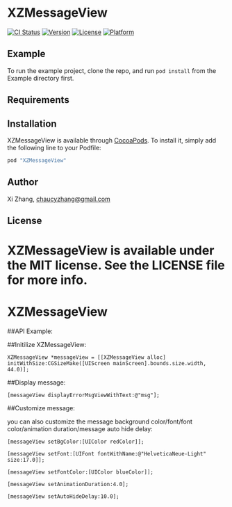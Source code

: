 # XZMessageView

[![CI Status](http://img.shields.io/travis/tringappsXiZhang/XZMessageView.svg?style=flat)](https://travis-ci.org/tringappsXiZhang/XZMessageView)
[![Version](https://img.shields.io/cocoapods/v/XZMessageView.svg?style=flat)](http://cocoapods.org/pods/XZMessageView)
[![License](https://img.shields.io/cocoapods/l/XZMessageView.svg?style=flat)](http://cocoapods.org/pods/XZMessageView)
[![Platform](https://img.shields.io/cocoapods/p/XZMessageView.svg?style=flat)](http://cocoapods.org/pods/XZMessageView)

## Example

To run the example project, clone the repo, and run `pod install` from the Example directory first.

## Requirements

## Installation

XZMessageView is available through [CocoaPods](http://cocoapods.org). To install
it, simply add the following line to your Podfile:

```ruby
pod "XZMessageView"
```

## Author

Xi Zhang, chaucyzhang@gmail.com

## License

XZMessageView is available under the MIT license. See the LICENSE file for more info.
=======
# XZMessageView

##API Example:

##Initilize XZMessageView: 
```
XZMessageView *messageView = [[XZMessageView alloc] initWithSize:CGSizeMake([UIScreen mainScreen].bounds.size.width, 44.0)];
```

##Display message:
```
[messageView displayErrorMsgViewWithText:@"msg"];
```


##Customize message:

you can also customize the message background color/font/font color/animation duration/message auto hide delay:

```
[messageView setBgColor:[UIColor redColor]];

[messageView setFont:[UIFont fontWithName:@"HelveticaNeue-Light" size:17.0]];

[messageView setFontColor:[UIColor blueColor]];

[messageView setAnimationDuration:4.0];

[messageView setAutoHideDelay:10.0];
```








